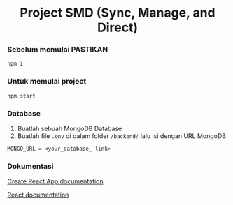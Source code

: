 <h1 align="center" >Project SMD (Sync, Manage, and Direct)</h1>

### Sebelum memulai PASTIKAN

`npm i`

### Untuk memulai project

`npm start`


### Database

1. Buatlah sebuah MongoDB Database
2. Buatlah file `.env` di dalam folder `/backend/` lalu isi dengan URL MongoDB

```
MONGO_URL = <your_database_ link>
```



### Dokumentasi

[Create React App documentation](https://facebook.github.io/create-react-app/docs/getting-started)

[React documentation](https://reactjs.org/)
